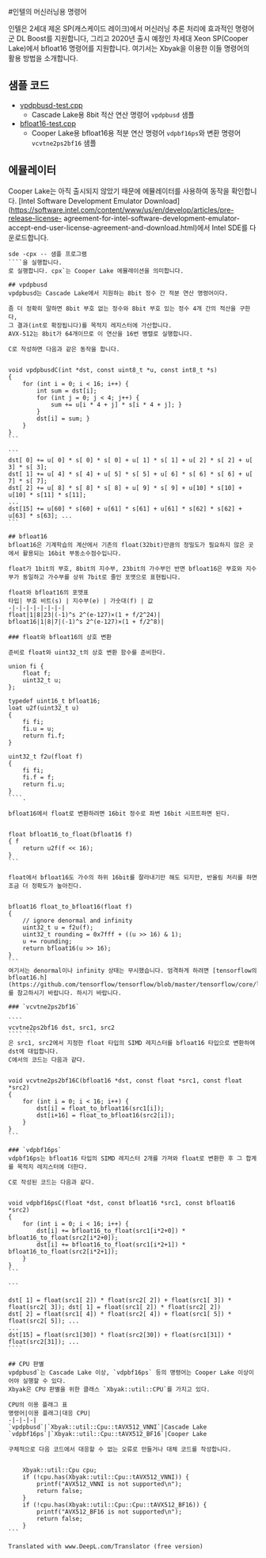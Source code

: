  #인텔의 머신러닝용 명령어

인텔은 2세대 제온 SP(캐스케이드 레이크)에서 머신러닝 추론 처리에 효과적인 명령어군 DL Boost를 지원합니다,
그리고 2020년 출시 예정인 차세대 Xeon SP(Cooper Lake)에서 bfloat16 명령어를 지원합니다.
여기서는 Xbyak을 이용한 이들 명령어의 활용 방법을 소개합니다.

## 샘플 코드
- [vpdpbusd-test.cpp](https://github.com/herumi/misc/blob/master/avx-512/vpdpbusd-test.cpp)
  - Cascade Lake용 8bit 적산 연산 명령어 `vpdpbusd` 샘플
- [bfloat16-test.cpp](https://github.com/herumi/misc/blob/master/avx-512/bfloat16-test.cpp)
  - Cooper Lake용 bfloat16용 적분 연산 명령어 `vdpbf16ps`와 변환 명령어 `vcvtne2ps2bf16` 샘플

## 에뮬레이터
Cooper Lake는 아직 출시되지 않았기 때문에 에뮬레이터를 사용하여 동작을 확인합니다.
[Intel Software Development Emulator Download](https://software.intel.com/content/www/us/en/develop/articles/pre-release-license- agreement-for-intel-software-development-emulator-accept-end-user-license-agreement-and-download.html)에서
Intel SDE를 다운로드합니다.

`````.
sde -cpx -- 샘플 프로그램
````을 실행합니다.
로 실행합니다. cpx`는 Cooper Lake 에뮬레이션을 의미합니다.

## vpdpbusd
vpdpbusd는 Cascade Lake에서 지원하는 8bit 정수 간 적분 연산 명령어이다.

좀 더 정확히 말하면 8bit 부호 없는 정수와 8bit 부호 있는 정수 4개 간의 적산을 구한다,
그 결과(int로 확장됩니다)를 목적지 레지스터에 가산합니다.
AVX-512는 8bit가 64개이므로 이 연산을 16번 병렬로 실행합니다.

C로 작성하면 다음과 같은 동작을 합니다.


void vpdpbusdC(int *dst, const uint8_t *u, const int8_t *s)
{
    for (int i = 0; i < 16; i++) {
        int sum = dst[i];
        for (int j = 0; j < 4; j++) {
            sum += u[i * 4 + j] * s[i * 4 + j]; }
        }
        dst[i] = sum; }
    }
}
```

```
dst[ 0] += u[ 0] * s[ 0] * s[ 0] + u[ 1] * s[ 1] + u[ 2] * s[ 2] + u[ 3] * s[ 3];
dst[ 1] += u[ 4] * s[ 4] + u[ 5] * s[ 5] + u[ 6] * s[ 6] * s[ 6] + u[ 7] * s[ 7];
dst[ 2] += u[ 8] * s[ 8] * s[ 8] + u[ 9] * s[ 9] + u[10] * s[10] + u[10] * s[11] * s[11];
...
dst[15] += u[60] * s[60] + u[61] * s[61] + u[61] * s[62] * s[62] + u[63] * s[63]; ...
```

## bfloat16
bfloat16은 기계학습의 계산에서 기존의 float(32bit)만큼의 정밀도가 필요하지 않은 곳에서 활용되는 16bit 부동소수점수입니다.

float가 1bit의 부호, 8bit의 지수부, 23bit의 가수부인 반면 bfloat16은 부호와 지수부가 동일하고 가수부를 상위 7bit로 줄인 포맷으로 표현됩니다.

float와 bfloat16의 포맷표
타입| 부호 비트(s) | 지수부(e) | 가숫대(f) | 값
-|-|-|-|-|-|-|-|
float|1|8|23|(-1)^s 2^(e-127)×(1 + f/2^24)|
bfloat16|1|8|7|(-1)^s 2^(e-127)×(1 + f/2^8)|

### float와 bfloat16의 상호 변환

준비로 float와 uint32_t의 상호 변환 함수를 준비한다.

union fi {
    float f;
    uint32_t u;
};

typedef uint16_t bfloat16;
loat u2f(uint32_t u)
{
    fi fi;
    fi.u = u;
    return fi.f;
}

uint32_t f2u(float f)
{
    fi fi;
    fi.f = f;
    return fi.u;
}
````.

bfloat16에서 float로 변환하려면 16bit 정수로 좌변 16bit 시프트하면 된다.


float bfloat16_to_float(bfloat16 f)
{ f
    return u2f(f << 16);
}
```

float에서 bfloat16도 가수의 하위 16bit를 잘라내기만 해도 되지만, 반올림 처리를 하면 조금 더 정확도가 높아진다.


bfloat16 float_to_bfloat16(float f)
{
    // ignore denormal and infinity
    uint32_t u = f2u(f);
    uint32_t rounding = 0x7fff + ((u >> 16) & 1);
    u += rounding;
    return bfloat16(u >> 16);
}
```
여기서는 denormal이나 infinity 상태는 무시했습니다. 엄격하게 하려면 [tensorflow의 bfloat16.h](https://github.com/tensorflow/tensorflow/blob/master/tensorflow/core/lib/bfloat16/bfloat16.h)를 참고하시기 바랍니다. 하시기 바랍니다.

### `vcvtne2ps2bf16`

````
vcvtne2ps2bf16 dst, src1, src2
```` ```
은 src1, src2에서 지정한 float 타입의 SIMD 레지스터를 bfloat16 타입으로 변환하여 dst에 대입합니다.
C에서의 코드는 다음과 같다.


void vcvtne2ps2bf16C(bfloat16 *dst, const float *src1, const float *src2)
{
    for (int i = 0; i < 16; i++) {
        dst[i] = float_to_bfloat16(src1[i]);
        dst[i+16] = float_to_bfloat16(src2[i]);
    }
}
```

### `vdpbf16ps`
vdpbf16ps는 bfloat16 타입의 SIMD 레지스터 2개를 가져와 float로 변환한 후 그 합계를 목적지 레지스터에 더한다.

C로 작성된 코드는 다음과 같다.


void vdpbf16psC(float *dst, const bfloat16 *src1, const bfloat16 *src2)
{
    for (int i = 0; i < 16; i++) {
        dst[i] += bfloat16_to_float(src1[i*2+0]) * bfloat16_to_float(src2[i*2+0]);
        dst[i] += bfloat16_to_float(src1[i*2+1]) * bfloat16_to_float(src2[i*2+1]);
    }
}
```

```

dst[ 1] = float(src1[ 2]) * float(src2[ 2]) + float(src1[ 3]) * float(src2[ 3]); dst[ 1] = float(src1[ 2]) * float(src2[ 2])
dst[ 2] = float(src1[ 4]) * float(src2[ 4]) + float(src1[ 5]) * float(src2[ 5]); ...
...
dst[15] = float(src1[30]) * float(src2[30]) + float(src1[31]) * float(src2[31]); ...
````

## CPU 판별
vpdpbusd`는 Cascade Lake 이상, `vdpbf16ps` 등의 명령어는 Cooper Lake 이상이어야 실행할 수 있다.
Xbyak은 CPU 판별을 위한 클래스 `Xbyak::util::CPU`를 가지고 있다.

CPU의 이용 플래그 표
명령어|이용 플래그|대응 CPU|
-|-|-|-|
`vpdpbusd`|`Xbyak::util::Cpu::tAVX512_VNNI`|Cascade Lake
`vdpbf16ps`|`Xbyak::util::Cpu::tAVX512_BF16`|Cooper Lake

구체적으로 다음 코드에서 대응할 수 없는 오류로 만들거나 대체 코드를 작성합니다.


    Xbyak::util::Cpu cpu;
    if (!cpu.has(Xbyak::util::Cpu::tAVX512_VNNI)) {
        printf("AVX512_VNNI is not supported\n");
        return false;
    }
    if (!cpu.has(Xbyak::util::Cpu::Cpu::tAVX512_BF16)) {
        printf("AVX512_BF16 is not supported\n");
        return false;
    }
```

Translated with www.DeepL.com/Translator (free version)
